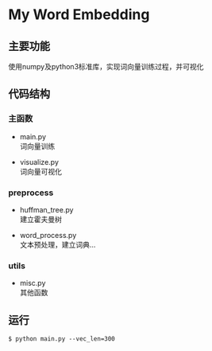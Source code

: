 # My Word Embedding

## 主要功能
使用numpy及python3标准库，实现词向量训练过程，并可视化

## 代码结构

### 主函数

- main.py  
词向量训练  

- visualize.py  
词向量可视化  

### preprocess

- huffman_tree.py  
建立霍夫曼树  

- word_process.py  
文本预处理，建立词典...  

### utils
- misc.py  
其他函数  

## 运行
```
$ python main.py --vec_len=300
```
